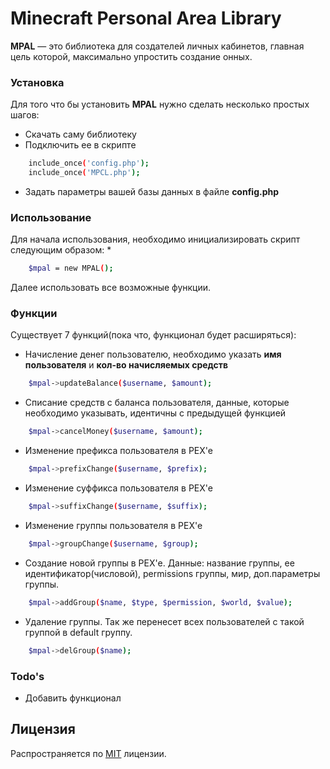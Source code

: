 # Minecraft Personal Area Library
**MPAL** — это библиотека для создателей личных кабинетов, главная цель которой, максимально упростить создание онных.

### Установка
Для того что бы установить **MPAL** нужно сделать несколько простых шагов:
* Скачать саму библиотеку
* Подключить ее в скрипте
```sh
    include_once('config.php');
    include_once('MPCL.php');
```
* Задать параметры вашей базы данных в файле **config.php**

### Использование
Для начала использования, необходимо инициализировать скрипт следующим образом:
* 
```sh
    $mpal = new MPAL();
```

Далее использовать все возможные функции.

### Функции
Существует 7 функций(пока что, функционал будет расширяться):
* Начисление денег пользователю, необходимо указать **имя пользователя** и **кол-во начисляемых средств**
```sh
    $mpal->updateBalance($username, $amount);
```
* Списание средств с баланса пользователя, данные, которые необходимо указывать, идентичны с предыдущей функцией
```sh
    $mpal->cancelMoney($username, $amount);
```
* Изменение префикса пользователя в PEX'e
```sh
    $mpal->prefixChange($username, $prefix);
```
* Изменение суффикса пользователя в PEX'e
```sh
    $mpal->suffixChange($username, $suffix);
```
* Изменение группы пользователя в PEX'e
```sh
    $mpal->groupChange($username, $group);
```
* Создание новой группы в PEX'e. Данные: название группы, ее идентификатор(числовой), permissions группы, мир, доп.параметры группы.
```sh
    $mpal->addGroup($name, $type, $permission, $world, $value);
```
* Удаление группы. Так же перенесет всех пользователей с такой группой в default группу.
```sh
    $mpal->delGroup($name);
```

### Todo's

 - Добавить функционал

Лицензия
----

Распространяется по [MIT](https://github.com/I7uoHep/minecraftLibrary/blob/master/LICENSE) лицензии.
